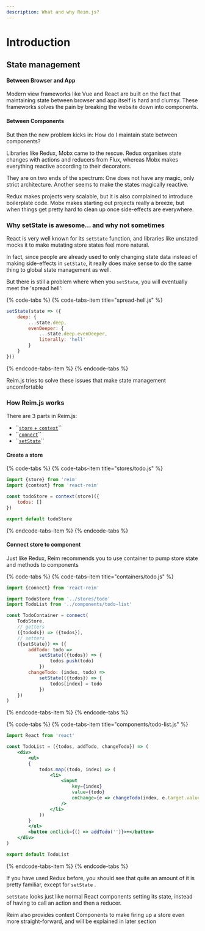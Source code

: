 ```yaml
---
description: What and why Reim.js?
---
```


# Introduction

## State management

#### Between Browser and App

Modern view frameworks like Vue and React are built on the fact that maintaining state between browser and app itself is hard and clumsy. These frameworks solves the pain by breaking the website down into components.

#### Between Components

But then the new problem kicks in: How do I maintain state between components?

Libraries like Redux, Mobx came to the rescue. Redux organises state changes with actions and reducers from Flux, whereas Mobx makes everything reactive according to their decorators.

They are on two ends of the spectrum: One does not have any magic, only strict architecture. Another seems to make the states magically reactive. 

Redux makes projects very scalable, but it is also complained to introduce boilerplate code. Mobx makes starting out projects really a breeze, but when things get pretty hard to clean up once side-effects are everywhere.

### Why setState is awesome... and why not sometimes

React is very well known for its `setState` function, and libraries like unstated mocks it to make mutating store states feel more natural. 

In fact, since people are already used to only changing state data instead of making side-effects in `setState`, it really does make sense to do the same thing to global state management as well.

But there is still a problem where when you `setState`, you will eventually meet the 'spread hell':

{% code-tabs %}
{% code-tabs-item title="spread-hell.js" %}
```jsx
setState(state => ({
    deep: {
        ...state.deep,
        evenDeeper: {
            ...state.deep.evenDeeper,
            literally: 'hell' 
        }
    }
}))
```
{% endcode-tabs-item %}
{% endcode-tabs %}

Reim.js tries to solve these issues that make state management uncomfortable

### How Reim.js works

There are 3 parts in Reim.js:

* \`\`[`store` + `context`](introduction.md#create-a-store)\`\`
* \`\`[`connect`](introduction.md#connect-store-to-component)\`\`
* \`\`[`setState`](introduction.md#connect-store-to-component)\`\`

#### Create a store

{% code-tabs %}
{% code-tabs-item title="stores/todo.js" %}
```jsx
import {store} from 'reim'
import {context} from 'react-reim'

const todoStore = context(store)({
    todos: []
})

export default todoStore
```
{% endcode-tabs-item %}
{% endcode-tabs %}

#### Connect store to component

Just like Redux, Reim recommends you to use container to pump store state and methods to components

{% code-tabs %}
{% code-tabs-item title="containers/todo.js" %}
```jsx
import {connect} from 'react-reim'

import TodoStore from '../stores/todo'
import TodoList from '../components/todo-list'

const TodoContainer = connect(
    TodoStore,
    // getters
    ({todods}) => ({todos}),
    // setters
    ({setState}) => ({
        addTodo: todo =>
            setState(({todos}) => {
                todos.push(todo)
            })
        changeTodo: (index, todo) =>
            setState(({todos}) => {
                todos[index] = todo
            })
    })
)
```
{% endcode-tabs-item %}
{% endcode-tabs %}

{% code-tabs %}
{% code-tabs-item title="components/todo-list.js" %}
```jsx
import React from 'react'

const TodoList = ({todos, addTodo, changeTodo}) => (
    <div>
        <ul>
        {
            todos.map((todo, index) => (
                <li>
                    <input
                        key={index}
                        value={todo}
                        onChange={e => changeTodo(index, e.target.value)}
                    />
                </li>
            ))
        }
        </ul>
        <button onClick={() => addTodo('')}>+</button>
    </div>
)

export default TodoList
```
{% endcode-tabs-item %}
{% endcode-tabs %}

If you have used Redux before, you should see that quite an amount of it is pretty familiar, except for `setState` .

`setState`  looks just like normal React components setting its state, instead of having to call an action and then a reducer.

Reim also provides context Components to make firing up a store even more straight-forward, and will be explained in later section

